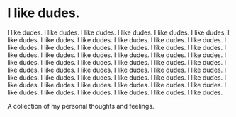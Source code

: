 # I like dudes.
I like dudes. I like dudes. I like dudes. I like dudes. I like dudes. I like dudes. I like dudes. I like dudes. I like dudes. I like dudes. I like dudes. I like dudes. I like dudes. I like dudes. I like dudes. I like dudes. I like dudes. I like dudes. I like dudes. I like dudes. I like dudes. I like dudes. I like dudes. I like dudes. I like dudes. I like dudes. I like dudes. I like dudes. I like dudes. I like dudes. I like dudes. I like dudes. I like dudes. I like dudes. I like dudes. I like dudes. I like dudes. I like dudes. I like dudes. I like dudes. I like dudes. I like dudes. I like dudes. I like dudes. I like dudes. I like dudes. I like dudes. I like dudes. I like dudes. I like dudes. I like dudes. I like dudes. I like dudes. I like dudes. 

A collection of my personal thoughts and feelings.